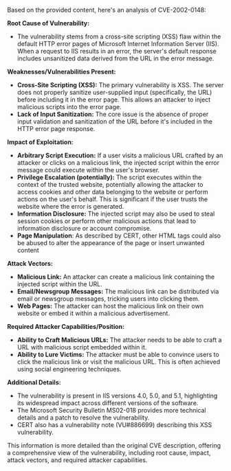 Based on the provided content, here's an analysis of CVE-2002-0148:

**Root Cause of Vulnerability:**
- The vulnerability stems from a cross-site scripting (XSS) flaw within the default HTTP error pages of Microsoft Internet Information Server (IIS). When a request to IIS results in an error, the server's default response includes unsanitized data derived from the URL in the error message.

**Weaknesses/Vulnerabilities Present:**
- **Cross-Site Scripting (XSS):** The primary vulnerability is XSS. The server does not properly sanitize user-supplied input (specifically, the URL) before including it in the error page. This allows an attacker to inject malicious scripts into the error page.
- **Lack of Input Sanitization:** The core issue is the absence of proper input validation and sanitization of the URL before it's included in the HTTP error page response.

**Impact of Exploitation:**
- **Arbitrary Script Execution:** If a user visits a malicious URL crafted by an attacker or clicks on a malicious link, the injected script within the error message could execute within the user's browser.
- **Privilege Escalation (potentially):** The script executes within the context of the trusted website, potentially allowing the attacker to access cookies and other data belonging to the website or perform actions on the user's behalf. This is significant if the user trusts the website where the error is generated.
- **Information Disclosure:** The injected script may also be used to steal session cookies or perform other malicious actions that lead to information disclosure or account compromise.
- **Page Manipulation**: As described by CERT, other HTML tags could also be abused to alter the appearance of the page or insert unwanted content

**Attack Vectors:**
- **Malicious Link:** An attacker can create a malicious link containing the injected script within the URL.
- **Email/Newsgroup Messages:** The malicious link can be distributed via email or newsgroup messages, tricking users into clicking them.
- **Web Pages:** The attacker can host the malicious link on their own website or embed it within a malicious advertisement.

**Required Attacker Capabilities/Position:**
- **Ability to Craft Malicious URLs:** The attacker needs to be able to craft a URL with malicious script embedded within it.
- **Ability to Lure Victims:** The attacker must be able to convince users to click the malicious link or visit the malicious URL. This is often achieved using social engineering techniques.

**Additional Details:**
- The vulnerability is present in IIS versions 4.0, 5.0, and 5.1, highlighting its widespread impact across different versions of the software.
- The Microsoft Security Bulletin MS02-018 provides more technical details and a patch to resolve the vulnerability.
- CERT also has a vulnerability note (VU#886699) describing this XSS vulnerability.

This information is more detailed than the original CVE description, offering a comprehensive view of the vulnerability, including root cause, impact, attack vectors, and required attacker capabilities.